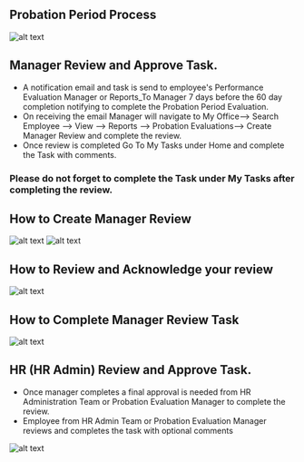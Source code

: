 Probation Period Process
-----
![alt text](../../images/perf-eval/probation-period-evaluation-process.png "Probation Period Evaluation")

Manager Review and Approve Task.
-----

 - A notification email and task is send to employee's Performance Evaluation Manager or Reports_To Manager 7 days before the 60 day completion notifying to complete the Probation Period Evaluation.
 - On receiving the email Manager will navigate to My Office--> Search Employee --> View --> Reports --> Probation Evaluations--> Create Manager Review and complete the review.
 - Once review is completed Go To My Tasks under Home and complete the Task with comments.

### Please do not forget to complete the Task under My Tasks after completing the review.

How to Create Manager Review
-----
![alt text](../../images/perf-eval/1.png "Probation Period Evaluation")
![alt text](../../images/perf-eval/2.png "Probation Period Evaluation")

How to Review and Acknowledge your review
-----
![alt text](../../images/perf-eval/3.png "Probation Period Evaluation")

How to Complete Manager Review Task
-----
![alt text](../../images/perf-eval/4.png "Probation Period Evaluation")


HR (HR Admin) Review and Approve Task.
-----

 - Once manager completes a final approval is needed from HR Administration Team or Probation Evaluation Manager to complete the review.
 - Employee from HR Admin Team or Probation Evaluation Manager reviews and completes the task with optional comments

![alt text](../../images/perf-eval/5.png "Probation Period Evaluation")

